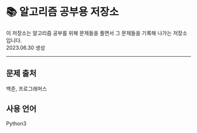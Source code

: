# 📚 알고리즘 공부용 저장소

이 저장소는 알고리즘 공부를 위해 문제들을 풀면서 그 문제들을 기록해 나가는 저장소입니다.  
2023.06.30 생성

---

## 문제 출처
백준, 프로그래머스

## 사용 언어
Python3